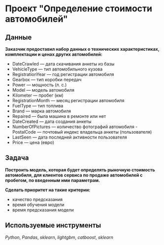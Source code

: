 # Проект "Определение стоимости автомобилей"

## Данные

**Заказчик предоставил набор данных о технических характеристиках, комплектации и ценах других автомобилей:**

- DateCrawled — дата скачивания анкеты из базы
- VehicleType — тип автомобильного кузова
- RegistrationYear — год регистрации автомобиля
- Gearbox — тип коробки передач
- Power — мощность (л. с.)
- Model — модель автомобиля
- Kilometer — пробег (км)
- RegistrationMonth — месяц регистрации автомобиля
- FuelType — тип топлива
- Brand — марка автомобиля
- Repaired — была машина в ремонте или нет
- DateCreated — дата создания анкеты
- NumberOfPictures — количество фотографий автомобиля
 -PostalCode — почтовый индекс владельца анкеты (пользователя)
- LastSeen — дата последней активности пользователя
- Price — цена (евро)

## Задача
**Построить модель, которая будет определять рыночную стоимость автомобиля, для клиентов сервиса по продаже автомобилей с пробегом, по введенным ими параметрам.**

**Сделать приоритет на такие критерии:**
- качество предсказания
- время обучения модели
- время предсказания модели

## Используемые инструменты
*Python*, *Pandas*, *sklearn*, *lightgbm*, *catboost*, *sklearn*
